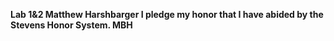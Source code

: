 **Lab 1&2
  Matthew Harshbarger
  I pledge my honor that I have abided by the Stevens Honor System. MBH**
